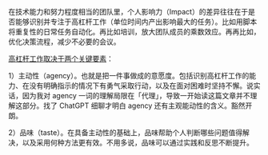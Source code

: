 在技术能力和努力程度相当的团队里，个人影响力（Impact）的差异往往在于是否能够识别并专注于高杠杆工作（单位时间内产出影响最大的任务）。比如用脚本将重复性的日常任务自动化。再比如培训，放大团队成员的乘数效应。再再比如，优化决策流程，减少不必要的会议。

[高杠杆工作取决于两个关键要素](https://www.benkuhn.net/impact/)：

1）主动性（agency）。也就是把一件事做成的意愿度。包括识别高杠杆工作的能力、在没有明确指示的情况下有勇气采取行动，以及在面对困难时坚持不懈。说实话，因为我对 agency 一词的理解局限在「代理」，导致一开始读这篇文章并不理解这部分。找了 ChatGPT 细聊才明白 agency 还有主观能动性的含义。豁然开朗。

2）品味（taste）。在具备主动性的基础上，品味帮助个人判断哪些问题值得解决，以及采用何种方法更有效。不用多说，品味可以通过实践和反思不断提升。